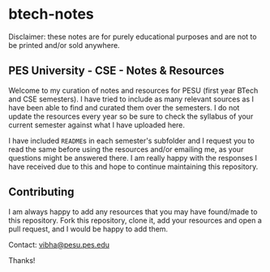 # btech-notes

Disclaimer: these notes are for purely educational purposes and are not to be printed and/or sold anywhere.

## PES University - CSE - Notes & Resources

Welcome to my curation of notes and resources for PESU (first year BTech and CSE semesters). I have tried to include as many relevant sources as I have been able to find and curated them over the semesters. I do not update the resources every year so be sure to check the syllabus of your current semester against what I have uploaded here.

I have included `README`s in each semester's subfolder and I request you to read the same before using the resources and/or emailing me, as your questions might be answered there. I am really happy with the responses I have received due to this and hope to continue maintaining this repository.

## Contributing

I am always happy to add any resources that you may have found/made to this repository. Fork this repository, clone it, add your resources and open a pull request, and I would be happy to add them.

Contact:
[vibha@pesu.pes.edu](mailto:vibha@pesu.pes.edu)

Thanks!
